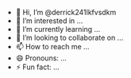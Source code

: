 - 👋 Hi, I’m @derrick241lkfvsdkm
- 👀 I’m interested in ...
- 🌱 I’m currently learning ...
- 💞️ I’m looking to collaborate on ...
- 📫 How to reach me ...
- 😄 Pronouns: ...
- ⚡ Fun fact: ...

<!---
derrick241lkfvsdkm/derrick241lkfvsdkm is a ✨ special ✨ repository because its `README.md` (this file) appears on your GitHub profile.
You can click the Preview link to take a look at your changes.
--->
